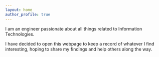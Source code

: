 ```yaml
---
layout: home
author_profile: true
---
```


I am an engineer passionate about all things related to Information Technologies.

I have decided to open this webpage to keep a record of whatever I find interesting, hoping to share my findings and help others along the way.
